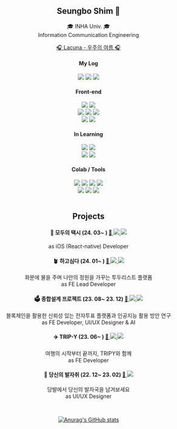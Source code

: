 <div align=center>
  
<h2>Seungbo Shim 🫠</h2>
🎓 INHA Univ. 🎓 </br>
Information Communication Engineering </br>

<a href="https://www.youtube.com/watch?v=uV5kD9eUpcU">🎧 Lacuna - 우주의 여름 🎧</a></br>

#### My Log
<a href="https://velog.io/@seungboshim"> <img src="https://img.shields.io/badge/Velog-20C997?style=flat-square&logo=Velog&logoColor=white"/></a>
<a href="https://www.instagram.com/sngbong__/"> <img src="https://img.shields.io/badge/sngbong____-FF0069?style=flat-square&logo=instagram&logoColor=white"/></a>
<a href="https://www.instagram.com/narock._.dorock/"> <img src="https://img.shields.io/badge/나락도락-FF7A00?style=flat-square&logo=instagram&logoColor=white"/></a>

#### Front-end
<img src="https://img.shields.io/badge/JavaScript-F7DF1E?style=flat-square&logo=JavaScript&logoColor=white"/>
<img src="https://img.shields.io/badge/TypeScript-3178C6?style=flat-square&logo=TypeScript&logoColor=white"/> </br>
<img src="https://img.shields.io/badge/React-61DAFB?style=flat-square&logo=React&logoColor=white"/>
<img src="https://img.shields.io/badge/Next.js-000000?style=flat-square&logo=Next.js&logoColor=white"/>
<img src="https://img.shields.io/badge/React-native-61DAFB?style=flat-square&logo=React&logoColor=white"/> </br>
<img src="https://img.shields.io/badge/Recoil-3578E5?style=flat-square&logo=recoil&logoColor=white"/> 
<img src="https://img.shields.io/badge/React-query-FF4154?style=flat-square&logo=reactquery&logoColor=white"/>

#### In Learning
<img src="https://img.shields.io/badge/node.js-339933?style=flat-square&logo=nodedotjs&logoColor=white"/>
<img src="https://img.shields.io/badge/MySQL-4479A1?style=flat-square&logo=MySQL&logoColor=white"/> </br>
<img src="https://img.shields.io/badge/EC2-FF9900?style=flat-square&logo=amazonec2&logoColor=white"/>
<img src="https://img.shields.io/badge/C++-00599C?style=flat-square&logo=cplusplus&logoColor=white"/>

#### Colab / Tools
<img src="https://img.shields.io/badge/Git-F05032?style=flat-square&logo=git&logoColor=white"/>
<img src="https://img.shields.io/badge/Slack-4A154B?style=flat-square&logo=slack&logoColor=white"/>
<img src="https://img.shields.io/badge/Jira-0052CC?style=flat-square&logo=jira&logoColor=white"/> 
<img src="https://img.shields.io/badge/figma-F24E1E?style=flat-square&logo=figma&logoColor=white"/> </br>
<img src="https://img.shields.io/badge/PS24-31A8FF?style=flat-square&logo=adobephotoshop&logoColor=white"/> 
<img src="https://img.shields.io/badge/AI24-FF9A00?style=flat-square&logo=adobeillustrator&logoColor=white"/> 
<img src="https://img.shields.io/badge/PR24-9999FF?style=flat-square&logo=adobepremierepro&logoColor=white"/>

</br>
</br>

## Projects

#### 🚕 모두의 택시 (24. 03~ ) <a href="https://github.com/modu-taxi">🔗 <img src="https://img.shields.io/badge/TS-3178C6?style=flat"/> <img src="https://img.shields.io/badge/RN-61DAFB?style=flat"/></a> 
as iOS (React-native) Developer </br>

#### 🪴 하고심다 (24. 01~ ) <a href="https://github.com/wantPlant">🔗 <img src="https://img.shields.io/badge/JS-F7DF1E?style=flat"/> <img src="https://img.shields.io/badge/React-61DAFB?style=flat"/> </a>
화분에 물을 주며 나만의 정원을 가꾸는 투두리스트 플랫폼 </br>
as FE Lead Developer </br>

#### 🗳️ 종합설계 프로젝트 (23. 08~ 23. 12) <a href="https://github.com/Inha-ICE-Capstone">🔗 <img src="https://img.shields.io/badge/TS-3178C6?style=flat"/> <img src="https://img.shields.io/badge/NEXT-000000?style=flat"/></a>
블록체인을 활용한 신뢰성 있는 전자투표 플랫폼과 인공지능 활용 방안 연구 </br>
as FE Developer, UI/UX Designer & AI </br>

#### ✈️ TRIP-Y (23. 06~ ) <a href="https://github.com/UMC-TRIPY">🔗 <img src="https://img.shields.io/badge/TS-3178C6?style=flat"/> <img src="https://img.shields.io/badge/NEXT-000000?style=flat"/></a>
여행의 시작부터 끝까지, TRIPY와 함께 </br>
as FE Developer </br>

#### 👣 당신의 발자취 (22. 12~ 23. 02) <a href="https://github.com/UMC-Foot-Step">🔗 <img src="https://img.shields.io/badge/figma-F24E1E?style=flat"/></a>
당발에서 당신의 발자국을 남겨보세요 </br>
as UI/UX Designer </br> 

</br>

[![Anurag's GitHub stats](https://github-readme-stats.vercel.app/api?username=seungboshim&theme=vue&count_private=true&show_icons=true)](https://github.com/seungboshim/github-readme-stats) 
</div>
